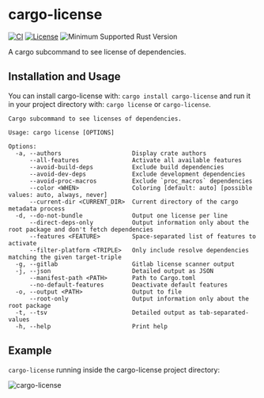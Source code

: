 # cargo-license

[![CI](https://github.com/onur/cargo-license/workflows/CI/badge.svg)](https://github.com/onur/cargo-license/actions?workflow=CI)
[![License](https://img.shields.io/badge/license-MIT-blue.svg)](https://raw.githubusercontent.com/onur/cargo-license/master/LICENSE)
![Minimum Supported Rust Version](https://img.shields.io/badge/rustc-1.86-red)

A cargo subcommand to see license of dependencies.

## Installation and Usage

You can install cargo-license with: `cargo install cargo-license` and
run it in your project directory with: `cargo license` or `cargo-license`.

```
Cargo subcommand to see licenses of dependencies.

Usage: cargo license [OPTIONS]

Options:
  -a, --authors                    Display crate authors
      --all-features               Activate all available features
      --avoid-build-deps           Exclude build dependencies
      --avoid-dev-deps             Exclude development dependencies
      --avoid-proc-macros          Exclude `proc_macros` dependencies
      --color <WHEN>               Coloring [default: auto] [possible values: auto, always, never]
      --current-dir <CURRENT_DIR>  Current directory of the cargo metadata process
  -d, --do-not-bundle              Output one license per line
      --direct-deps-only           Output information only about the root package and don't fetch dependencies
      --features <FEATURE>         Space-separated list of features to activate
      --filter-platform <TRIPLE>   Only include resolve dependencies matching the given target-triple
  -g, --gitlab                     Gitlab license scanner output
  -j, --json                       Detailed output as JSON
      --manifest-path <PATH>       Path to Cargo.toml
      --no-default-features        Deactivate default features
  -o, --output <PATH>              Output to file
      --root-only                  Output information only about the root package
  -t, --tsv                        Detailed output as tab-separated-values
  -h, --help                       Print help
```

## Example

`cargo-license` running inside the cargo-license project directory:

![cargo-license](https://i.imgur.com/9KARkwP.png)
